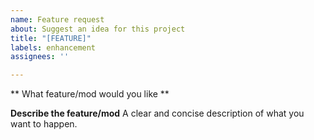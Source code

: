```yaml
---
name: Feature request
about: Suggest an idea for this project
title: "[FEATURE]"
labels: enhancement
assignees: ''

---
```


**  What feature/mod would you like **

**Describe the feature/mod**
A clear and concise description of what you want to happen.
